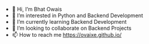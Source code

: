 - 👋 Hi, I’m Bhat Owais
- 👀 I’m interested in Python and Backend Development
- 🌱 I’m currently learning Backend Development
- 💞️ I’m looking to collaborate on Backend Projects
- 📫 How to reach me https://ovaixe.github.io/

<!---
ovaixe/ovaixe is a ✨ special ✨ repository because its `README.md` (this file) appears on your GitHub profile.
You can click the Preview link to take a look at your changes.
--->
